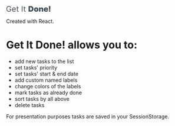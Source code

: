 <a href='https://monikabucholc.github.io/get-it-done/'><img src='https://github.com/monikabucholc/get-it-done/blob/main/src/images/Getitdone.png' height="16"/></a>

Created with React.

# Get It Done! allows you to:
- add new tasks to the list
- set tasks' priority
- set tasks' start & end date
- add custom named labels
- change colors of the labels
- mark tasks as already done
- sort tasks by all above
- delete tasks

For presentation purposes tasks are saved in your SessionStorage.
